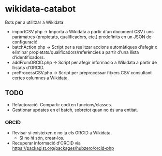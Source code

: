 # wikidata-catabot

Bots per a utilitzar a Wikidata

* importCSV.php -> Importa a Wikidata a partir d'un document CSV i uns paràmatres (propietats, qualificadors, etc.) predefinits en un JSON de configuració.
* batchAction.php -> Script per a realitzar accions automàtiques d'afegir o eliminar propietats/qualificadors/referències a partir d'una llista d'identificadors.
* addFromORCID.php -> Script per afegir informació a Wikidata a partir de llistats d'ORCID.
* preProcessCSV.php -> Script per preprocessar fitxers CSV consultant certes columnes a Wikidata.

## TODO

* Refactoració. Compartir codi en funcions/classes.
* Gestionar updates en el batch, sobretot quan no és una entitat.

### ORCID

* Revisar si existeixen o no ja els ORCID a Wikidata.
	* Si no hi són, crear-los.
* Recuperar informació d'ORCID via https://packagist.org/packages/hubzero/orcid-php






